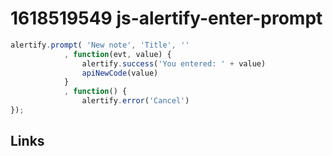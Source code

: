 # 1618519549 js-alertify-enter-prompt

```javascript
alertify.prompt( 'New note', 'Title', ''
			, function(evt, value) { 
				alertify.success('You entered: ' + value) 
				apiNewCode(value)
			}
			, function() { 
				alertify.error('Cancel') 
});
```


## Links
